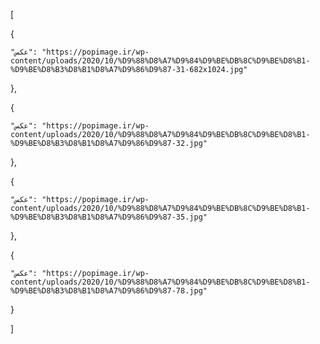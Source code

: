 [

  {

    "عکس": "https://popimage.ir/wp-content/uploads/2020/10/%D9%88%D8%A7%D9%84%D9%BE%DB%8C%D9%BE%D8%B1-%D9%BE%D8%B3%D8%B1%D8%A7%D9%86%D9%87-31-682x1024.jpg"

  },

  {

    "عکس": "https://popimage.ir/wp-content/uploads/2020/10/%D9%88%D8%A7%D9%84%D9%BE%DB%8C%D9%BE%D8%B1-%D9%BE%D8%B3%D8%B1%D8%A7%D9%86%D9%87-32.jpg"

  },

  {

    "عکس": "https://popimage.ir/wp-content/uploads/2020/10/%D9%88%D8%A7%D9%84%D9%BE%DB%8C%D9%BE%D8%B1-%D9%BE%D8%B3%D8%B1%D8%A7%D9%86%D9%87-35.jpg"

  },

  {

    "عکس": "https://popimage.ir/wp-content/uploads/2020/10/%D9%88%D8%A7%D9%84%D9%BE%DB%8C%D9%BE%D8%B1-%D9%BE%D8%B3%D8%B1%D8%A7%D9%86%D9%87-78.jpg"

  }

]
